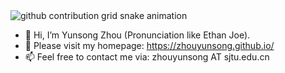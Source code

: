 <!---
[![Yunsong's GitHub stats](https://github-readme-stats.vercel.app/api?username=zhouyunsong&count_private=true&show_icons=true&theme=graywhite&hide=commits&include_all_commits=true)](https://zhouyunsong.github.io/)




[![Yunsong's GitHub stats](https://github-readme-stats-awq8-1lvpdc08b-pengzhenghao.vercel.app/api?username=zhouyunsong&count_private=true&show_icons=true&theme=graywhite&count_private=true&line_height=28&hide_border=1&include_all_commits=true&card_width=450&role=OWNER,COLLABORATOR)](https://zhouyunsong.github.io/)
--->


<picture>
  <source media="(prefers-color-scheme: dark)" srcset="https://raw.githubusercontent.com/zhouyunsong/zhouyunsong/output/github-contribution-grid-snake-dark.svg">
  <source media="(prefers-color-scheme: light)" srcset="https://raw.githubusercontent.com/zhouyunsong/zhouyunsong/output/github-contribution-grid-snake.svg">
  <img alt="github contribution grid snake animation" src="https://raw.githubusercontent.com/zhouyunsong/zhouyunsong/output/github-contribution-grid-snake.svg">
</picture>

- 👋 Hi, I’m Yunsong Zhou (Pronunciation like Ethan Joe).
- 👀 Please visit my homepage: https://zhouyunsong.github.io/
- 📫 Feel free to contact me via: zhouyunsong AT sjtu.edu.cn

<!---
zhouyunsong/zhouyunsong is a ✨ special ✨ repository because its `README.md` (this file) appears on your GitHub profile.
You can click the Preview link to take a look at your changes.
- 🌱 I’m currently learning ...
--->
